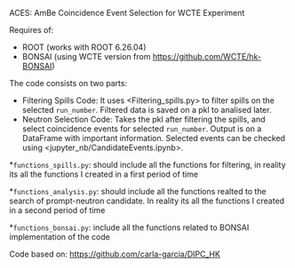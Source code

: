 ACES: AmBe Coincidence Event Selection for WCTE Experiment 

Requires of:
- ROOT (works with ROOT 6.26.04)
- BONSAI (using WCTE version from https://github.com/WCTE/hk-BONSAI)

The code consists on two parts: 

- Filtering Spills Code: It uses <Filtering_spills.py> to filter spills on the selected `run_number`. Filtered data is saved on a pkl to analised later.
- Neutron Selection Code: Takes the pkl after filtering the spills, and select coincidence events for selected `run_number`. Output is on a DataFrame with important information. Selected events can be checked using <jupyter_nb/CandidateEvents.ipynb>. 

*`functions_spills.py`: should include all the functions for filtering, in reality its all the functions I created in a first period of time

*`functions_analysis.py`: should include all the functions realted to the search of prompt-neutron candidate. In reality its all the functions I created in a second period of time

*`functions_bonsai.py`: include all the functions related to BONSAI implementation of the code

Code based on: https://github.com/carla-garcia/DIPC_HK
